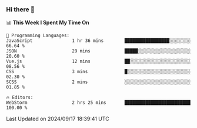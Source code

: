 ### Hi there 👋

<!--
**asdf12303116/asdf12303116** is a ✨ _special_ ✨ repository because its `README.md` (this file) appears on your GitHub profile.

Here are some ideas to get you started:

- 🔭 I’m currently working on ...
- 🌱 I’m currently learning ...
- 👯 I’m looking to collaborate on ...
- 🤔 I’m looking for help with ...
- 💬 Ask me about ...
- 📫 How to reach me: ...
- 😄 Pronouns: ...
- ⚡ Fun fact: ...
-->

<!--START_SECTION:waka-->
📊 **This Week I Spent My Time On** 

```text
💬 Programming Languages: 
JavaScript               1 hr 36 mins        █████████████████░░░░░░░░   66.64 % 
JSON                     29 mins             █████░░░░░░░░░░░░░░░░░░░░   20.60 % 
Vue.js                   12 mins             ██░░░░░░░░░░░░░░░░░░░░░░░   08.56 % 
CSS                      3 mins              █░░░░░░░░░░░░░░░░░░░░░░░░   02.30 % 
SCSS                     2 mins              ░░░░░░░░░░░░░░░░░░░░░░░░░   01.85 % 

🔥 Editors: 
WebStorm                 2 hrs 25 mins       █████████████████████████   100.00 % 
```


 Last Updated on 2024/09/17 18:39:41 UTC
<!--END_SECTION:waka-->
